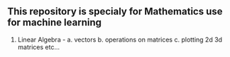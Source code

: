  ## This repository is specialy for        Mathematics use for machine learning

 1. Linear Algebra - 
   a. vectors
   b. operations on matrices
   c. plotting 2d 3d matrices
   etc...